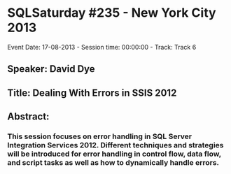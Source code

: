 # SQLSaturday #235 - New York City 2013
Event Date: 17-08-2013 - Session time: 00:00:00 - Track: Track 6
## Speaker: David Dye
## Title: Dealing With Errors in SSIS 2012
## Abstract:
### This session focuses on error handling in SQL Server Integration Services 2012.  Different techniques and strategies will be introduced for error handling in control flow, data flow, and script tasks as well as how to dynamically handle errors.  
